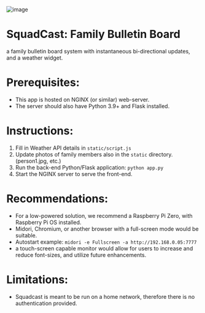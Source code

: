 ![image](https://github.com/user-attachments/assets/4022f1cd-185d-4c48-99d4-d3bc8f55b6a9)


# SquadCast: Family Bulletin Board
a family bulletin board system with instantaneous bi-directional updates, and a weather widget.

# Prerequisites:
- This app is hosted on NGINX (or similar) web-server.
- The server should also have Python 3.9+ and Flask installed.

# Instructions:
1. Fill in Weather API details in `static/script.js`
2. Update photos of family members also in the `static` directory. (person1.jpg, etc.)
3. Run the back-end Python/Flask application: `python app.py`
4. Start the NGINX server to serve the front-end.

# Recommendations:
- For a low-powered solution, we recommend a Raspberry Pi Zero, with Raspberry Pi OS installed.
- Midori, Chromium, or another browser with a full-screen mode would be suitable.
- Autostart example: `midori -e Fullscreen -a http://192.168.0.05:7777`
- a touch-screen capable monitor would allow for users to increase and reduce font-sizes, and utilize future enhancements.

# Limitations:
- Squadcast is meant to be run on a home network, therefore there is no authentication provided.
